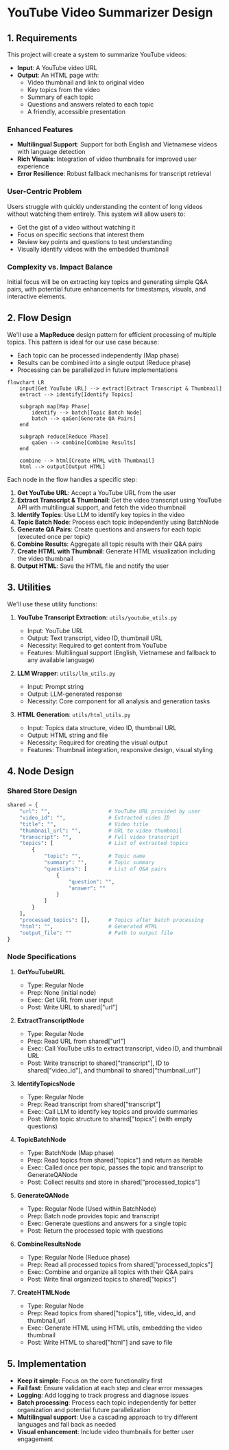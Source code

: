 # YouTube Video Summarizer Design

## 1. Requirements

This project will create a system to summarize YouTube videos:

- **Input**: A YouTube video URL
- **Output**: An HTML page with:
  - Video thumbnail and link to original video
  - Key topics from the video
  - Summary of each topic
  - Questions and answers related to each topic
  - A friendly, accessible presentation

### Enhanced Features
- **Multilingual Support**: Support for both English and Vietnamese videos with language detection
- **Rich Visuals**: Integration of video thumbnails for improved user experience
- **Error Resilience**: Robust fallback mechanisms for transcript retrieval

### User-Centric Problem
Users struggle with quickly understanding the content of long videos without watching them entirely. This system will allow users to:
- Get the gist of a video without watching it
- Focus on specific sections that interest them
- Review key points and questions to test understanding
- Visually identify videos with the embedded thumbnail

### Complexity vs. Impact Balance
Initial focus will be on extracting key topics and generating simple Q&A pairs, with potential future enhancements for timestamps, visuals, and interactive elements.

## 2. Flow Design

We'll use a **MapReduce** design pattern for efficient processing of multiple topics. This pattern is ideal for our use case because:
- Each topic can be processed independently (Map phase)
- Results can be combined into a single output (Reduce phase)
- Processing can be parallelized in future implementations

```mermaid
flowchart LR
    input[Get YouTube URL] --> extract[Extract Transcript & Thumbnail]
    extract --> identify[Identify Topics]
    
    subgraph map[Map Phase]
        identify --> batch[Topic Batch Node]
        batch --> qaGen[Generate QA Pairs]
    end
    
    subgraph reduce[Reduce Phase]
        qaGen --> combine[Combine Results]
    end
    
    combine --> html[Create HTML with Thumbnail]
    html --> output[Output HTML]
```

Each node in the flow handles a specific step:
1. **Get YouTube URL**: Accept a YouTube URL from the user
2. **Extract Transcript & Thumbnail**: Get the video transcript using YouTube API with multilingual support, and fetch the video thumbnail
3. **Identify Topics**: Use LLM to identify key topics in the video
4. **Topic Batch Node**: Process each topic independently using BatchNode
5. **Generate QA Pairs**: Create questions and answers for each topic (executed once per topic)
6. **Combine Results**: Aggregate all topic results with their Q&A pairs
7. **Create HTML with Thumbnail**: Generate HTML visualization including the video thumbnail
8. **Output HTML**: Save the HTML file and notify the user

## 3. Utilities

We'll use these utility functions:

1. **YouTube Transcript Extraction**: `utils/youtube_utils.py`
   - Input: YouTube URL
   - Output: Text transcript, video ID, thumbnail URL
   - Necessity: Required to get content from YouTube
   - Features: Multilingual support (English, Vietnamese and fallback to any available language)

2. **LLM Wrapper**: `utils/llm_utils.py`
   - Input: Prompt string
   - Output: LLM-generated response
   - Necessity: Core component for all analysis and generation tasks

3. **HTML Generation**: `utils/html_utils.py`
   - Input: Topics data structure, video ID, thumbnail URL
   - Output: HTML string and file
   - Necessity: Required for creating the visual output
   - Features: Thumbnail integration, responsive design, visual styling

## 4. Node Design

### Shared Store Design
```python
shared = {
    "url": "",                   # YouTube URL provided by user
    "video_id": "",              # Extracted video ID
    "title": "",                 # Video title
    "thumbnail_url": "",         # URL to video thumbnail
    "transcript": "",            # Full video transcript
    "topics": [                  # List of extracted topics
        {
            "topic": "",         # Topic name
            "summary": "",       # Topic summary
            "questions": [       # List of Q&A pairs
                {
                    "question": "",
                    "answer": ""
                }
            ]
        }
    ],
    "processed_topics": [],      # Topics after batch processing
    "html": "",                  # Generated HTML
    "output_file": ""            # Path to output file
}
```

### Node Specifications

1. **GetYouTubeURL**
   - Type: Regular Node
   - Prep: None (initial node)
   - Exec: Get URL from user input
   - Post: Write URL to shared["url"]

2. **ExtractTranscriptNode**
   - Type: Regular Node
   - Prep: Read URL from shared["url"]
   - Exec: Call YouTube utils to extract transcript, video ID, and thumbnail URL
   - Post: Write transcript to shared["transcript"], ID to shared["video_id"], and thumbnail to shared["thumbnail_url"]

3. **IdentifyTopicsNode**
   - Type: Regular Node
   - Prep: Read transcript from shared["transcript"]
   - Exec: Call LLM to identify key topics and provide summaries
   - Post: Write topic structure to shared["topics"] (with empty questions)

4. **TopicBatchNode**
   - Type: BatchNode (Map phase)
   - Prep: Read topics from shared["topics"] and return as iterable
   - Exec: Called once per topic, passes the topic and transcript to GenerateQANode
   - Post: Collect results and store in shared["processed_topics"]

5. **GenerateQANode**
   - Type: Regular Node (Used within BatchNode)
   - Prep: Batch node provides topic and transcript
   - Exec: Generate questions and answers for a single topic
   - Post: Return the processed topic with questions

6. **CombineResultsNode**
   - Type: Regular Node (Reduce phase)
   - Prep: Read all processed topics from shared["processed_topics"]
   - Exec: Combine and organize all topics with their Q&A pairs
   - Post: Write final organized topics to shared["topics"]

7. **CreateHTMLNode**
   - Type: Regular Node
   - Prep: Read topics from shared["topics"], title, video_id, and thumbnail_url
   - Exec: Generate HTML using HTML utils, embedding the video thumbnail
   - Post: Write HTML to shared["html"] and save to file

## 5. Implementation

- **Keep it simple**: Focus on the core functionality first
- **Fail fast**: Ensure validation at each step and clear error messages
- **Logging**: Add logging to track progress and diagnose issues
- **Batch processing**: Process each topic independently for better organization and potential future parallelization
- **Multilingual support**: Use a cascading approach to try different languages and fall back as needed
- **Visual enhancement**: Include video thumbnails for better user engagement
